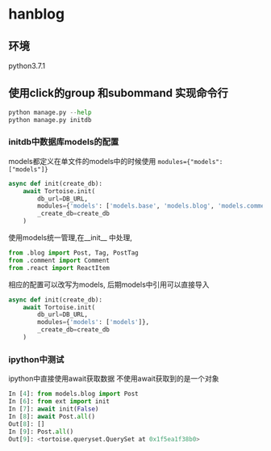 # hanblog
## 环境

python3.7.1

## 使用click的group 和subommand 实现命令行

```python
python manage.py --help
python manage.py initdb
```

### initdb中数据库models的配置

models都定义在单文件的models中的时候使用 `modules={"models": ["models"]}`

```python
async def init(create_db):
    await Tortoise.init(
        db_url=DB_URL,
        modules={'models': ['models.base', 'models.blog', 'models.comments', 'models.react']},
        _create_db=create_db
    )
```

使用models统一管理,在__init__ 中处理,
```python
from .blog import Post, Tag, PostTag
from .comment import Comment
from .react import ReactItem
```

相应的配置可以改写为models, 后期models中引用可以直接导入
```python
async def init(create_db):
    await Tortoise.init(
        db_url=DB_URL,
        modules={'models': ['models']},
        _create_db=create_db
    )
```

### ipython中测试

ipython中直接使用await获取数据
不使用await获取到的是一个对象
```python
In [4]: from models.blog import Post
In [6]: from ext import init
In [7]: await init(False)
In [8]: await Post.all()
Out[8]: []
In [9]: Post.all()
Out[9]: <tortoise.queryset.QuerySet at 0x1f5ea1f38b0>
```